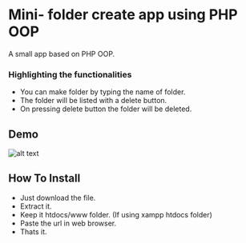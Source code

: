 # Mini- folder create app using PHP OOP
A small app based on PHP OOP.


### Highlighting the functionalities
- You can make folder by typing the name of folder.
- The folder will be listed with a delete button.
- On pressing delete button the folder will be deleted.

## Demo

![alt text](https://github.com/hakikz/oop-php-mini-folder-create-app/blob/master/asset/demo.gif)

## How To Install

- Just download the file.
- Extract it.
- Keep it htdocs/www folder. (If using xampp htdocs folder)
- Paste the url in web browser.
- Thats it.
